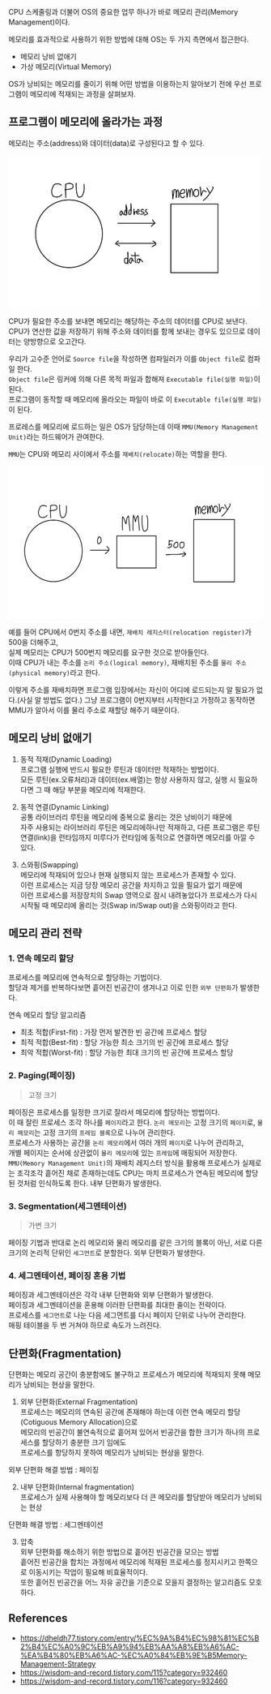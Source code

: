 CPU 스케줄링과 더불어 OS의 중요한 업무 하나가 바로 메모리 관리(Memory Management)이다.

메모리를 효과적으로 사용하기 위한 방법에 대해 OS는 두 가지 측면에서 접근한다.

* 메모리 낭비 없애기
* 가상 메모리(Virtual Memory)

OS가 낭비되는 메모리를 줄이기 위해 어떤 방법을 이용하는지 알아보기 전에 우선 프로그램이 메모리에 적재되는 과정을 살펴보자.

## 프로그램이 메모리에 올라가는 과정
메모리는 주소(address)와 데이터(data)로 구성된다고 할 수 있다. <br>

<img src="https://github.com/yuwltn/yuwltn/blob/main/photo/memory1.jpg" width="500" height="300" >

CPU가 필요한 주소를 보내면 메모리는 해당하는 주소의 데이터를 CPU로 보낸다.<br>
CPU가 연산한 값을 저장하기 위해 주소와 데이터를 함께 보내는 경우도 있으므로 데이터는 양방향으로
오고간다.

우리가 고수준 언어로 `Source file`을 작성하면 컴파일러가 이를 `Object file`로 컴파일 한다.<br>
`Object file`은 링커에 의해 다른 목적 파일과 합해져 `Executable file(실행 파일)`이 된다.<br>
프로그램이 동작할 때 메모리에 올라오는 파일이 바로 이 `Executable file(실행 파일)`이 된다.<br>

프로레스를 메모리에 로드하는 일은 OS가 담당하는데 이때 `MMU(Memory Management Unit)`라는 하드웨어가 
관여한다.

`MMU`는 CPU와 메모리 사이에서 주소를 `재배치(relocate)`하는 역할을 한다.<br>

<img src="https://github.com/yuwltn/yuwltn/blob/main/photo/mmu.jpg" width="550" height="300" >

예를 들어 CPU에서 0번지 주소를 내면, `재배치 레지스터(relocation register)`가 500을 더해주고,<br>
실제 메모리는 CPU가 500번지 메모리를 요구한 것으로 받아들인다.<br>
이때 CPU가 내는 주소를 `논리 주소(logical memory)`, 재배치된 주소를 `물리 주소(physical memory)`라고 한다.

이렇게 주소를 재배치하면 프로그램 입장에서는 자신이 어디에 로드되는지 알 필요가 없다.(사실 알 방법도 없다.) 그냥 프로그램이 0번지부터 시작한다고 가정하고 동작하면 MMU가 알아서 이를 물리 주소로 재할당 해주기 때문이다.

## 메모리 낭비 없애기
1. 동적 적재(Dynamic Loading)<br>
프로그램 실행에 반드시 필요한 루틴과 데이터만 적재하는 방법이다.<br>
모든 루틴(ex.오류처리)과 데이터(ex.배열)는 항상 사용하지 않고, 실행 시 필요하다면 그 때 해당 부분을 메모리에 적재한다.<br>

2. 동적 연결(Dynamic Linking)<br>
공통 라이브러리 루틴을 메모리에 중복으로 올리는 것은 낭비이기 때문에<br>
자주 사용되는 라이브러리 루틴은 메모리에하나만 적재하고, 다른 프로그램은 루틴 연결(link)을 런타임까지 미루다가
런타임에 동적으로 연결하면 메모리를 아낄 수 있다.

3. 스와핑(Swapping)<br>
메모리에 적재되어 있으나 현재 실행되지 않는 프로세스가 존재할 수 있다.<br>
이런 프로세스는 지금 당장 메모리 공간을 차지하고 있을 필요가 없기 때문에 <br>
이런 프로세스를 저장장치의 Swap 영역으로 잠시 내려놓았다가 프로세스가 다시 시작될 때 메모리에 올리는 것(Swap in/Swap out)을 스와핑이라고 한다.

## 메모리 관리 전략
### 1. 연속 메모리 할당<br>
프로세스를 메모리에 연속적으로 할당하는 기법이다.<br>
할당과 제거를 반복하다보면 흩어진 빈공간이 생겨나고 이로 인한 `외부 단편화`가 발생한다.<br>

연속 메모리 할당 알고리즘<br>
* 최초 적합(First-fit) : 가장 먼저 발견한 빈 공간에 프로세스 할당
* 최적 적합(Best-fit) : 할당 가능한 최소 크기의 빈 공간에 프로세스 할당
* 최악 적합(Worst-fit) : 할당 가능한 최대 크기의 빈 공간에 프로세스 할당

### 2. Paging(페이징)<br>
> 고정 크기

페이징은 프로세스를 일정한 크기로 잘라서 메모리에 할당하는 방법이다. <br>
이 때 잘린 프로세스 조각 하나를 `페이지`라고 한다.
`논리 메모리`는 고정 크기의 `페이지`로, `물리 메모리`는 고정 크기의 `프레임 블록`으로 나누어 관리한다.<br>
프로세스가 사용하는 공간을 `논리 메모리`에서 여러 개의 `페이지`로 나누어 관리하고, <br>
개별 페이지는 순서에 상관없이 `물리 메모리`에 있는 `프레임`에 매핑되어 저장한다.<br>
`MMU(Memory Management Unit)`의 재배치 레지스터 방식을 활용해 프로세스가 실제로는 조각조각 흩어진 채로 존재하는데도 CPU는 마치 프로세스가 연속된 메모리에 할당된 것처럼 인식하도록 한다.
내부 단편화가 발생한다.

### 3. Segmentation(세그멘테이션)<br>
> 가변 크기

페이징 기법과 반대로 논리 메모리와 물리 메모리를 같은 크기의 블록이 아닌, 서로 다른 크기의 논리적 단위인 `세그먼트`로 분할한다.
외부 단편화가 발생한다.

### 4. 세그멘테이션, 페이징 혼용 기법<br>
페이징과 세그멘테이션은 각각 내부 단편화와 외부 단편화가 발생한다.<br>
페이징과 세그멘테이션을 혼용해 이러한 단편화를 최대한 줄이는 전략이다.<br>
프로세스를 `세그먼트`로 나눈 다음 세그먼트를 다시 페이지 단위로 나누어 관리한다.<br>
매핑 테이블을 두 번 거쳐야 하므로 속도가 느려진다.

## 단편화(Fragmentation)
단편화는 메모리 공간이 충분함에도 불구하고 프로세스가 메모리에 적재되지 못해 메모리가 낭비되는 현상을 말한다.

1. 외부 단편화(External Fragmentation)<br>
프로세스는 메모리의 연속된 공간에 존재해야 하는데 이런 연속 메모리 할당(Cotiguous Memory Allocation)으로<br>
메모리의 빈공간이 불연속적으로 흩어져 있어서 빈공간을 합한 크기가 하나의 프로세스를 할당하기 충분한 크기 임에도<br>
프로세스를 항당하지 못하여 메모리가 낭비되는 현상을 말한다.

외부 단편화 해결 방법 : 페이징

2. 내부 단편화(Internal fragmentation)<br>
프로세스가 실제 사용해야 할 메모리보다 더 큰 메모리를 할당받아 메모리가 낭비되는 현상<br>

 단편화 해결 방법 : 세그멘테이션

3. 압축<br>
외부 단편화를 해소하기 위한 방법으로 흩어진 빈공간을 모으는 방법<br>
흩어진 빈공간을 합치는 과정에서 메모리에 적재된 프로세스를 정지시키고 한쪽으로 이동시키는 작업이 필요해 비효율적이다.<br>
또한 흩어진 빈공간을 어느 자유 공간을 기준으로 모을지 결정하는 알고리즘도 모호하다.


## References
* https://dheldh77.tistory.com/entry/%EC%9A%B4%EC%98%81%EC%B2%B4%EC%A0%9C%EB%A9%94%EB%AA%A8%EB%A6%AC-%EA%B4%80%EB%A6%AC-%EC%A0%84%EB%9E%B5Memory-Management-Strategy
* https://wisdom-and-record.tistory.com/115?category=932460
* https://wisdom-and-record.tistory.com/116?category=932460

